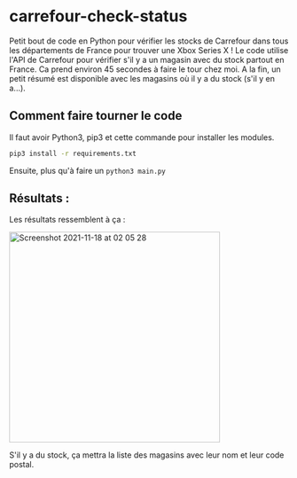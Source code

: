 # carrefour-check-status

Petit bout de code en Python pour vérifier les stocks de Carrefour dans tous les départements de France pour trouver une Xbox Series X ! 
Le code utilise l'API de Carrefour pour vérifier s'il y a un magasin avec du stock partout en France. Ca prend environ 45 secondes à faire le tour chez moi. A la fin, un petit résumé est disponible avec les magasins où il y a du stock (s'il y en a...).

## Comment faire tourner le code


Il faut avoir Python3, pip3 et cette commande pour installer les modules.

```bash
pip3 install -r requirements.txt
```

Ensuite, plus qu'à faire un `python3 main.py`

## Résultats :

Les résultats ressemblent à ça :

<img width="380" alt="Screenshot 2021-11-18 at 02 05 28" src="https://user-images.githubusercontent.com/63878365/142332261-df4d5dc9-28ec-43eb-a602-41e756029a01.png">

S'il y a du stock, ça mettra la liste des magasins avec leur nom et leur code postal.
